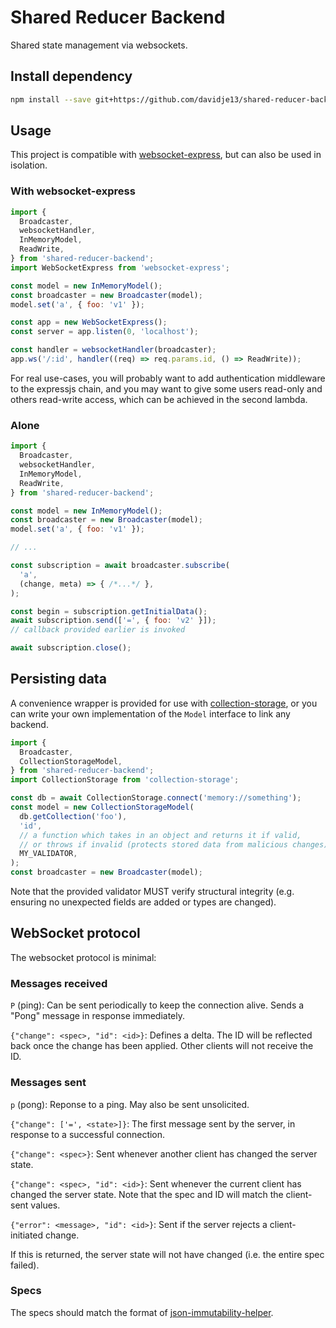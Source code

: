 # Shared Reducer Backend

Shared state management via websockets.

## Install dependency

```bash
npm install --save git+https://github.com/davidje13/shared-reducer-backend.git#semver:^2.0.1
```

## Usage

This project is compatible with
[websocket-express](https://github.com/davidje13/websocket-express),
but can also be used in isolation.

### With websocket-express

```js
import {
  Broadcaster,
  websocketHandler,
  InMemoryModel,
  ReadWrite,
} from 'shared-reducer-backend';
import WebSocketExpress from 'websocket-express';

const model = new InMemoryModel();
const broadcaster = new Broadcaster(model);
model.set('a', { foo: 'v1' });

const app = new WebSocketExpress();
const server = app.listen(0, 'localhost');

const handler = websocketHandler(broadcaster);
app.ws('/:id', handler((req) => req.params.id, () => ReadWrite));
```

For real use-cases, you will probably want to add authentication middleware
to the expressjs chain, and you may want to give some users read-only and
others read-write access, which can be achieved in the second lambda.

### Alone

```js
import {
  Broadcaster,
  websocketHandler,
  InMemoryModel,
  ReadWrite,
} from 'shared-reducer-backend';

const model = new InMemoryModel();
const broadcaster = new Broadcaster(model);
model.set('a', { foo: 'v1' });

// ...

const subscription = await broadcaster.subscribe(
  'a',
  (change, meta) => { /*...*/ },
);

const begin = subscription.getInitialData();
await subscription.send(['=', { foo: 'v2' }]);
// callback provided earlier is invoked

await subscription.close();
```

## Persisting data

A convenience wrapper is provided for use with
[collection-storage](https://github.com/davidje13/collection-storage),
or you can write your own implementation of the `Model` interface to
link any backend.

```js
import {
  Broadcaster,
  CollectionStorageModel,
} from 'shared-reducer-backend';
import CollectionStorage from 'collection-storage';

const db = await CollectionStorage.connect('memory://something');
const model = new CollectionStorageModel(
  db.getCollection('foo'),
  'id',
  // a function which takes in an object and returns it if valid,
  // or throws if invalid (protects stored data from malicious changes)
  MY_VALIDATOR,
);
const broadcaster = new Broadcaster(model);
```

Note that the provided validator MUST verify structural integrity (e.g.
ensuring no unexpected fields are added or types are changed).

## WebSocket protocol

The websocket protocol is minimal:

### Messages received

`P` (ping):
Can be sent periodically to keep the connection alive. Sends a "Pong" message
in response immediately.

`{"change": <spec>, "id": <id>}`:
Defines a delta. The ID will be reflected back once the change has been
applied. Other clients will not receive the ID.

### Messages sent

`p` (pong):
Reponse to a ping. May also be sent unsolicited.

`{"change": ['=', <state>]}`:
The first message sent by the server, in response to a successful
connection.

`{"change": <spec>}`:
Sent whenever another client has changed the server state.

`{"change": <spec>, "id": <id>}`:
Sent whenever the current client has changed the server state. Note that
the spec and ID will match the client-sent values.

`{"error": <message>, "id": <id>}`:
Sent if the server rejects a client-initiated change.

If this is returned, the server state will not have changed (i.e. the
entire spec failed).

### Specs

The specs should match the format of
[json-immutability-helper](https://github.com/davidje13/json-immutability-helper).
